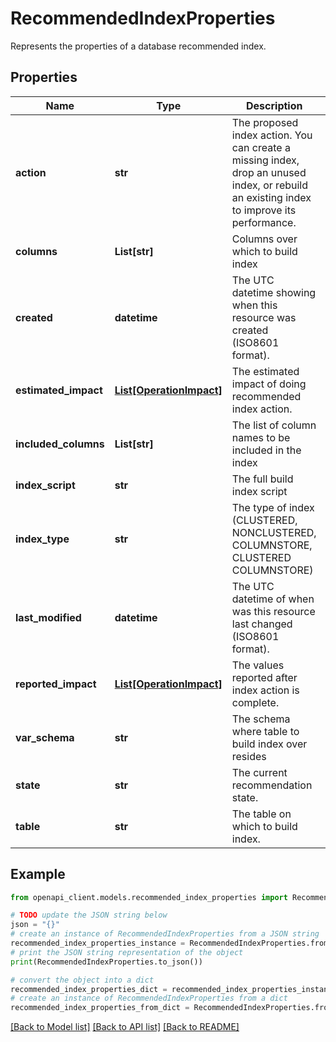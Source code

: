 # RecommendedIndexProperties

Represents the properties of a database recommended index.

## Properties

Name | Type | Description | Notes
------------ | ------------- | ------------- | -------------
**action** | **str** | The proposed index action. You can create a missing index, drop an unused index, or rebuild an existing index to improve its performance. | [optional] [readonly] 
**columns** | **List[str]** | Columns over which to build index | [optional] [readonly] 
**created** | **datetime** | The UTC datetime showing when this resource was created (ISO8601 format). | [optional] [readonly] 
**estimated_impact** | [**List[OperationImpact]**](OperationImpact.md) | The estimated impact of doing recommended index action. | [optional] [readonly] 
**included_columns** | **List[str]** | The list of column names to be included in the index | [optional] [readonly] 
**index_script** | **str** | The full build index script | [optional] [readonly] 
**index_type** | **str** | The type of index (CLUSTERED, NONCLUSTERED, COLUMNSTORE, CLUSTERED COLUMNSTORE) | [optional] [readonly] 
**last_modified** | **datetime** | The UTC datetime of when was this resource last changed (ISO8601 format). | [optional] [readonly] 
**reported_impact** | [**List[OperationImpact]**](OperationImpact.md) | The values reported after index action is complete. | [optional] [readonly] 
**var_schema** | **str** | The schema where table to build index over resides | [optional] [readonly] 
**state** | **str** | The current recommendation state. | [optional] [readonly] 
**table** | **str** | The table on which to build index. | [optional] [readonly] 

## Example

```python
from openapi_client.models.recommended_index_properties import RecommendedIndexProperties

# TODO update the JSON string below
json = "{}"
# create an instance of RecommendedIndexProperties from a JSON string
recommended_index_properties_instance = RecommendedIndexProperties.from_json(json)
# print the JSON string representation of the object
print(RecommendedIndexProperties.to_json())

# convert the object into a dict
recommended_index_properties_dict = recommended_index_properties_instance.to_dict()
# create an instance of RecommendedIndexProperties from a dict
recommended_index_properties_from_dict = RecommendedIndexProperties.from_dict(recommended_index_properties_dict)
```
[[Back to Model list]](../README.md#documentation-for-models) [[Back to API list]](../README.md#documentation-for-api-endpoints) [[Back to README]](../README.md)


